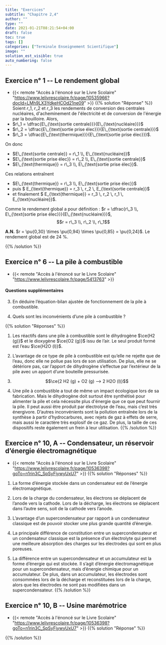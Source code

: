```yaml
---
title: "Exercices"
subtitle: "Chapitre 2,4"
author: ""
type: ""
date: 2021-01-21T08:21:54+04:00
draft: false
toc: true
tags: []
categories: ["Terminale Enseignement Scientifique"]
image: ""
solution_est_visible: true
auto_numbering: false
---
```


## Exercice n° 1 -- Le rendement global

- {{< remote "Accès à l'énoncé sur le Livre Scolaire" "https://www.lelivrescolaire.fr/page/10535966?docId=LMh9LX3YdkeHCOd21ne09" >}}
{{% solution "Réponse" %}}
Soient $r\_1$, $r\_2$ et $r\_3$ les rendements de conversion des centrales nucléaires, d'acheminement de l'électricité et de conversion de l'énergie par la bouilloire. Alors, 
- $r\_1 = \dfrac{E\_{\text{sortie centrale}}}{E\_{\text{nucléaire}}}$
- $r\_2 = \dfrac{E\_{\text{sortie prise élec}}}{E\_{\text{sortie centrale}}}$ 
- $r\_3 = \dfrac{E\_{\text{thermique}}}{E\_{\text{sortie prise élec}}}$.

On donc 
- $E\_{\text{sortie centrale}} = r\_1 \\, E\_{\text{nucléaire}}$
- $E\_{\text{sortie prise élec}} = r\_2 \\, E\_{\text{sortie centrale}}$
- $E\_{\text{thermique}} = r\_3 \\, E\_{\text{sortie prise élec}}$. 

Ces relations entraînent 
- $E\_{\text{thermique}} = r\_3 \\, E\_{\text{sortie prise élec}}$
- puis $ E\_{\text{thermique}} = r\_3 \\, r\_2 \\, E\_{\text{sortie centrale}}$ 
- et finalement $ E\_{\text{thermique}} = r\_3 \\, r\_2 \\, r\_1 \\, E\_{\text{nucléaire}}$.

Comme le rendement global a pour définition : $r = \dfrac{r\_3 \\, E\_{\text{sortie prise élec}}}{E\_{\text{nucléaire}}}$, $$r = r\_3 \\, r\_2 \\, r\_1$$

**A.N.** $r = \pu{0,30} \times \pu{0,94} \times \pu{0,85} = \pu{0,24}$. Le rendement global est de 24&nbsp;%.

{{% /solution %}}


## Exercice n° 6 -- La pile à combustible

- {{< remote "Accès à l'énoncé sur le Livre Scolaire" "https://www.lelivrescolaire.fr/page/5413763" >}}

#### Questions supplémentaires

3. En déduire l’équation-bilan ajustée de fonctionnement de la pile à combustible.

4. Quels sont les inconvénients d’une pile à combustible ?

{{% solution "Réponses" %}}

1. Les réactifs dans une pile à combustible sont le dihydrogène $\ce{H2 (g)}$ et le dioxygène $\ce{O2 (g)}$ issu de l’air. Le seul produit formé est l’eau $\ce{H2O (l)}$.

2. L’avantage de ce type de pile à combustible est qu’elle ne rejette que de l’eau, donc elle ne pollue pas lors de son utilisation. De plus, elle ne se détériore pas, car l’apport de dihydrogène s’effectue par l’extérieur de la pile avec un apport d’une bouteille pressurisée.

3. $$\ce{2 H2 (g) + O2 (g) --> 2 H2O (l)}$$

4. Une pile à combustible a tout de même un impact écologique lors de sa fabrication. Mais le dihydrogène doit surtout être synthétisé pour alimenter la pile et cela nécessite plus d'énergie que ce que peut fournir la pile. Il peut aussi être produit par électrolyse de l’eau, mais c’est très énergivore. D’autres inconvénients sont la pollution entraînée lors de la synthèse à partir d’hydrocarbures, avec rejets de gaz à effets de serre, mais aussi le caractère très explosif de ce gaz. De plus, la taille de ces dispositifs reste également un frein à leur utilisation.
{{% /solution %}}


## Exercice n° 10, A -- Condensateur, un réservoir d’énergie électromagnétique

- {{< remote "Accès à l'énoncé sur le Livre Scolaire" "https://www.lelivrescolaire.fr/page/10536398?goTo=n1rin3C_SpSyFjywyUxU7" >}}
{{% solution "Réponses" %}}

1. La forme d’énergie stockée dans un condensateur est de l’énergie électromagnétique.

2. Lors de la charge du condensateur, les électrons se déplacent de l’anode vers la cathode. Lors de la décharge, les électrons se déplacent dans l’autre sens, soit de la cathode vers l’anode.

3. L’avantage d’un supercondensateur par rapport à un condensateur classique est de pouvoir stocker une plus grande quantité d’énergie.

4. La principale différence de constitution entre un supercondensateur et un condensateur classique est la présence d’un électrolyte qui permet une meilleure absorption des charges sur les électrodes qui sont en plus poreuses.

5. La différence entre un supercondensateur et un accumulateur est la forme d’énergie qui est stockée. Il s’agit d’énergie électromagnétique pour un supercondensateur, mais d’énergie chimique pour un accumulateur. De plus, dans un accumulateur, les électrodes sont consommées lors de la décharge et reconstituées lors de la charge, alors que les électrodes ne sont pas modifiées dans un supercondensateur.
{{% /solution %}}


## Exercice n° 10, B -- Usine marémotrice

- {{< remote "Accès à l'énoncé sur le Livre Scolaire" "https://www.lelivrescolaire.fr/page/10536398?goTo=n1rin3C_SpSyFjywyUxU7" >}}
{{% solution "Réponse" %}}

{{% /solution %}}